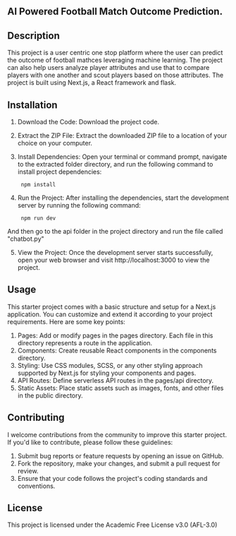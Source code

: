 ## AI Powered Football Match Outcome Prediction.

## Description
This project is a user centric one stop platform where the user can predict the outcome of football mathces leveraging machine learning. The project can also help users analyze player attributes and use that to compare players with one another and scout players based on those attributes. The project is built using Next.js, a React framework and flask.

## Installation

1) Download the Code: Download the project code.
2) Extract the ZIP File: Extract the downloaded ZIP file to a location of your choice on your computer.
3) Install Dependencies: Open your terminal or command prompt, navigate to the extracted folder directory, and run the following command to install project dependencies:

        npm install

4) Run the Project: After installing the dependencies, start the development server by running the following command:

        npm run dev

And then go to the api folder in the project directory and run the file called "chatbot.py"

5) View the Project: Once the development server starts successfully, open your web browser and visit http://localhost:3000 to view the project.


## Usage

This starter project comes with a basic structure and setup for a Next.js application. You can customize and extend it according to your project requirements. Here are some key points:

1) Pages: Add or modify pages in the pages directory. Each file in this directory represents a route in the application.
2) Components: Create reusable React components in the components directory.
3) Styling: Use CSS modules, SCSS, or any other styling approach supported by Next.js for styling your components and pages.
4) API Routes: Define serverless API routes in the pages/api directory.
5) Static Assets: Place static assets such as images, fonts, and other files in the public directory.

## Contributing

I welcome contributions from the community to improve this starter project. If you'd like to contribute, please follow these guidelines:

 1) Submit bug reports or feature requests by opening an issue on GitHub.
 2) Fork the repository, make your changes, and submit a pull request for review.
 3) Ensure that your code follows the project's coding standards and conventions.

## License
This project is licensed under the Academic Free License v3.0 (AFL-3.0) 

